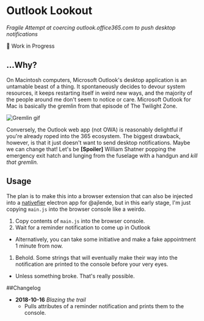 # Outlook Lookout

*Fragile Attempt at coercing outlook.office365.com to push desktop notifications*

🚧 Work in Progress

## ...Why?
On Macintosh computers, Microsoft Outlook's desktop application is an untamable beast of a thing. It spontaneously decides to devour system resources, it keeps restarting itself in weird new ways, and the majority of the people around me don't seem to notice or care. Microsoft Outlook for Mac is basically the gremlin from that episode of The Twilight Zone.

![Gremlin gif](http://i.imgur.com/1Go44lF.gif)

Conversely, the Outlook web app (not OWA) is reasonably delightful if you're already roped into the 365 ecosystem. The biggest drawback, however, is that it just doesn't want to send desktop notifications. Maybe we can change that! Let's be **[Spoiler]**  William Shatner popping the emergency exit hatch and lunging from the fuselage with a handgun and *kill that gremlin.*

## Usage
The plan is to make this into a browser extension that can also be injected into a [nativefier](https://github.com/jiahaog/nativefier) electron app for @ajlende, but in this early stage, I'm just copying `main.js` into the browser console like a weirdo.
1. Copy contents of `main.js` into the browser console.
1. Wait for a reminder notification to come up in Outlook
  * Alternatively, you can take some initiative and make a fake appointment 1 minute from now.
1. Behold. Some strings that will eventually make their way into the notification are printed to the console before your very eyes.
  * Unless something broke. That's really possible.

##Changelog
* **2018-10-16** *Blazing the trail*
  * Pulls attributes of a reminder notification and prints them to the console.
